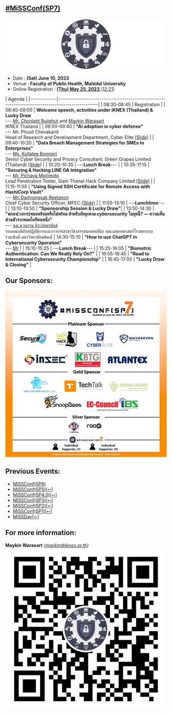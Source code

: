 ## [#MiSSConf(SP7)](https://missconf.github.io/SP7)

[![](/img/MiSSConf-icon-640x202.png "MiSSConf")](https://MiSSConf.github.io)

+ Date : **(Sat) June 10, 2023**
+ Venue : **Faculty of Public Health, Mahidol University**
+ Online Registration : [**(Thu) May 25, 2023** (12:21)](https://www.techtalkthai.com/missconfsp7-registration/)

|      Agenda       																							|
|-------------|-------------------------------------------------------------------------------------------------|
| 08:30-08:45 | Registration |
| 08:45-09:00 | **Welcome speech, activities under iKNEX (Thailand) & Lucky Draw** <br>--- [Mr. Chonlatit Rujiphut](https://www.facebook.com/LuxFerrer7Sins) and [Maykin Warasart](https://mayk.in/) <br>iKNEX Thailand |
| 09:00-09:40 | **"AI adoption in cyber defense"** <br>--- Mr. Phusit Chevakanit <br>Head of Research and Development Department, Cyber Elite [(Slide)](#) |
| 09:40-10:20 | **"Data Breach Management Strategies for SMEs to Enterprises"** <br>--- [Ms. Kullatee Boonsiri](https://www.facebook.com/kullatee.boonsiri) <br>Senior Cyber Security and Privacy Consultant, Green Grapes Limited (Thailand) [(Slide)](#) |
| 10:20-10:35 | ---**Lunch Break**--- |
| 10:35-11:15 | **"Securing & Hacking LINE OA Integration"** <br>--- [Mr. Pichaya Morimoto](https://www.facebook.com/index.htmli) <br>Lead Penetration Tester, Siam Thanat Hack Company Limited [(Slide)](https://www.slideshare.net/pichayaa/securing-and-hacking-line-oa-integration) |
| 11:15-11:55 | **"Using Signed SSH Certificate for Remote Access with HashiCorp Vault"** <br>--- [Mr. Damrongsak Reetanon](https://www.facebook.com/damrongsak) <br>Chief Cyber Security Officer, MFEC [(Slide)](https://www.dropbox.com/s/d1bcbqqz1n5b9a9/exported-SSH_Secrets_Engine.pdf) |
| 11:55-13:10 | ---**Lunchtime**--- |
| 13:10-13:50 | **"Sponsorship Session & Lucky Draw"**|
| 13:50-14:30 | **"ตกลง(วงการ)หมอพร้อมหรือไม่พร้อม สำหรับภัยคุกคาม cybersecurity ในยุคนี้? — ความเห็นส่วนตัวจากหมอไอทีคนหนึ่ง"** <br>--- [นพ.นวนรรน ธีระอัมพรพันธุ์]() <br>รองคณบดีฝ่ายปฏิบัติการและอาจารย์สาขาวิชาสารสนเทศคลินิก คณะแพทยศาสตร์โรงพยาบาลรามาธิบดี มหาวิทยาลัยมหิดล|
| 14:30-15:10 | **"How to use ChatGPT in Cybersecurity Operation"** <br>--- [Mr]() |
| 15:10-15:25 | ---**Lunch Break**--- |
| 15:25-16:05 | **"Biometric Authentication: Can We Really Rely On?"** |
| 16:05-16:45 | **"Road to International Cybersecurity Championship"** |
| 16:45-17:00 | **"Lucky Draw & Closing"** |


## Our Sponsors:
[![](/SP7/Sponsors/Final.jpg "MiSSConf(SP7)")](https://MiSSConf.github.io)


## Previous Events:
* [MiSSConf(SP6)](https://www.techtalkthai.com/missconf-sp6-virtual-event-registration/)
* [MiSSConf(SP5)](https://www.techtalkthai.com/misscoinf-sp5-date-and-agenda-are-announced/)[[➳](https://www.facebook.com/notes/2450050635052739/)]
* [MiSSConf(SP4.0)](https://www.techtalkthai.com/missconfsp4-0-registration-will-start-in-2018-03-16/)[[➳](https://www.facebook.com/notes/1998382990191517)]
* [MiSSConf(SP3)](https://www.techtalkthai.com/missconfsp3-registration-date-is-marked-at-march-15th-2017-12-00/)[[➳](https://www.facebook.com/notes/1590473300982490)]
* [MiSSConf(SP2)](https://www.techtalkthai.com/missconfsp2-tickets-will-be-available-for-free-at-noon-of-2016-11-03/)[[➳](https://www.facebook.com/notes/1435209959842159)]
* [MiSSConf(SP1)](https://www.techtalkthai.com/introduce-to-missconfsp1-free-it-security-seminar/)[[➳](https://www.facebook.com/notes/1292590137437476)]
* [MiSSDay](https://www.techtalkthai.com/it-connect-miss-day/)[[➳](https://www.facebook.com/notes/1257877097575447)]


## For more information:
**Maykin Warasart** *(maykin@iknex.or.th)*
[![](/img/lineat-missconf-v2-640.png "Talk w/ us via LINE")](https://line.me/R/ti/p/%40missconf)
